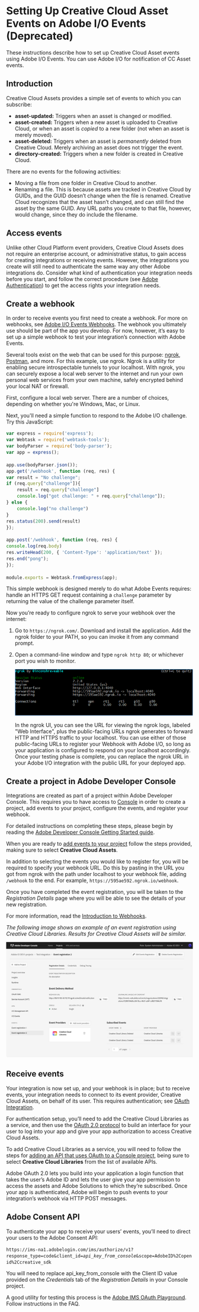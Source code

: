 # Setting Up Creative Cloud Asset Events on Adobe I/O Events (Deprecated)

These instructions describe how to set up Creative Cloud Asset events using Adobe I/O Events. You can use Adobe I/O for notification of CC Asset events. 

## Introduction
Creative Cloud Assets provides a simple set of events to which you can subscribe: 
- **asset-updated:** Triggers when an asset is changed or modified.
- **asset-created:** Triggers when a new asset is uploaded to Creative Cloud, or when an asset is _copied_ to a new folder (not when an asset is merely moved).
- **asset-deleted:** Triggers when an asset is _permanently_ deleted from Creative Cloud. Merely archiving an asset does not trigger the event. 
- **directory-created:** Triggers when a new folder is created in Creative Cloud.

There are no events for the following activities:
- Moving a file from one folder in Creative Cloud to another.
- Renaming a file. This is because assets are tracked in Creative Cloud by GUIDs, and the GUID doesn&rsquo;t change when the file is renamed. Creative Cloud recognizes that the asset hasn&rsquo;t changed, and can still find the asset by the same GUID. Any URL paths you create to that file, however, would change, since they do include the filename.

## Access events
Unlike other Cloud Platform event providers, Creative Cloud Assets does not require an enterprise account, or administrative status, to gain access for creating integrations or receiving events. However, the integrations you create will still need to authenticate the same way any other Adobe integrations do. Consider what kind of authentication your integration needs before you start, and follow the correct procedure (see [Adobe Authentication](/apis/cloudplatform/console/authentication/gettingstarted.html)) to get the access rights your integration needs.

## Create a webhook

In order to receive events you first need to create a webhook. For more on webhooks, see [Adobe I/O Events Webhooks](../index.md). The webhook you ultimately use should be part of the app you develop. For now, however, it&rsquo;s easy to set up a simple webhook to test your integration&rsquo;s connection with Adobe Events. 

Several tools exist on the web that can be used for this purpose: [ngrok](https://ngrok.com/), [Postman](https://www.getpostman.com/), and more. For this example, use ngrok. Ngrok is a utility for enabling secure introspectable tunnels to your localhost. With ngrok, you can securely expose a local web server to the internet and run your own personal web services from your own machine, safely encrypted behind your local NAT or firewall.

First, configure a local web server. There are a number of choices, depending on whether you're Windows, Mac, or Linux.

Next, you'll need a simple function to respond to the Adobe I/O challenge. Try this JavaScript:

```javascript
var express = require('express');
var Webtask = require('webtask-tools');
var bodyParser = require('body-parser');
var app = express();

app.use(bodyParser.json());
app.get('/webhook', function (req, res) {
var result = "No challenge";
if (req.query["challenge"]){
    result = req.query["challenge"]
    console.log("got challenge: " + req.query["challenge"]);
} else {
    console.log("no challenge")
}
res.status(200).send(result)
});

app.post('/webhook', function (req, res) { 
console.log(req.body)
res.writeHead(200, { 'Content-Type': 'application/text' });
res.end("pong");
});

module.exports = Webtask.fromExpress(app);
```

This simple webhook is designed merely to do what Adobe Events requires: handle an HTTPS GET request containing a `challenge` parameter by returning the value of the challenge parameter itself. 

Now you&rsquo;re ready to configure ngrok to serve your webhook over the internet:

1. Go to `https://ngrok.com/`. Download and install the application. Add the ngrok folder to your PATH, so you can invoke it from any command prompt.

2. Open a command-line window and type `ngrok http 80`; or whichever port you wish to monitor.

    ![ngrok on port 80](../img/ngrok.png "ngrok on port 80")

    In the ngrok UI, you can see the URL for viewing the ngrok logs, labeled "Web Interface", plus the public-facing URLs ngrok generates to forward HTTP and HTTPS traffic to your localhost. You can use either of those public-facing URLs to register your Webhook with Adobe I/O, so long as your application is configured to respond on your localhost accordingly. Once your testing phase is complete, you can replace the ngrok URL in your Adobe I/O integration with the public URL for your deployed app.

## Create a project in Adobe Developer Console

Integrations are created as part of a project within Adobe Developer Console. This requires you to have access to [Console](https://www.adobe.com/go/devs_console_ui) in order to create a project, add events to your project, configure the events, and register your webhook.

For detailed instructions on completing these steps, please begin by reading the [Adobe Developer Console Getting Started guide](https://www.adobe.com/go/devs_console_getting_started). 

When you are ready to [add events to your project](/developer-console/docs/guides/services/services-add-event/) follow the steps provided, making sure to select **Creative Cloud Assets**.

In addition to selecting the events you would like to register for, you will be required to specify your webhook URL. Do this by pasting in the URL you got from ngrok with the path under localhost to your webhook file, adding `/webhook` to the end. For example, `https://595ae592.ngrok.io/webhook`. 

Once you have completed the event registration, you will be taken to the *Registration Details* page where you will be able to see the details of your new registration. 

For more information, read the [Introduction to Webhooks](../index.md). 

*The following image shows an example of an event registration using Creative Cloud Libraries. Results for Creative Cloud Assets will be similar.*

![Event Registration Details tab in Adobe Developer Console](../img/events-registration-details.png)


## Receive events

Your integration is now set up, and your webhook is in place; but to receive events, your integration needs to connect to its event provider, Creative Cloud Assets, on behalf of its user. This requires authentication; see [OAuth Integration](/authentication/auth-methods.html#!AdobeDocs/adobeio-auth/master/AuthenticationOverview/OAuthIntegration.md). 

For authentication setup, you&rsquo;ll need to add the Creative Cloud Libraries as a service, and then use the [OAuth 2.0 protocol](/authentication/auth-methods.html#!AdobeDocs/adobeio-auth/master/OAuth/OAuth.md) to build an interface for your user to log into your app and give your app authorization to access Creative Cloud Assets. 

To add Creative Cloud Libraries as a service, you will need to follow the steps for [adding an API that uses OAuth to a Console project](/developer-console/docs/guides/services/services-add-api-oauth/), being sure to select **Creative Cloud Libraries** from the list of available APIs.
 
Adobe OAuth 2.0 lets you build into your application a login function that takes the user&rsquo;s Adobe ID and lets the user give your app permission to access the assets and Adobe Solutions to which they&rsquo;re subscribed. Once your app is authenticated, Adobe will begin to push events to your integration&rsquo;s webhook via HTTP POST messages.

## Adobe Consent API

To authenticate your app to receive your users&rsquo; events, you&rsquo;ll need to direct your users to the Adobe Consent API:

`https://ims-na1.adobelogin.com/ims/authorize/v1?response_type=code&client_id=`_`api_key_from_console`_`&scope=AdobeID%2Copenid%2Ccreative_sdk`

You will need to replace api_key_from_console with the Client ID value provided on the *Credentials* tab of the *Registration Details* in your Console project.

A good utility for testing this process is the [Adobe IMS OAuth Playground](https://runtime.adobe.io/api/v1/web/io-solutions/adobe-oauth-playground/oauth.html). Follow instructions in the FAQ.
